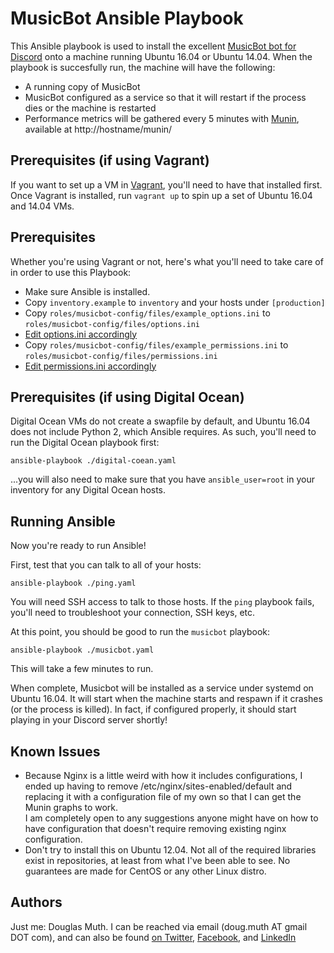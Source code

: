 
# MusicBot Ansible Playbook

This Ansible playbook is used to install the excellent 
<a href="https://github.com/Just-Some-Bots/MusicBot">MusicBot bot for Discord</a> onto a machine
running Ubuntu 16.04 or Ubuntu 14.04. When the playbook is succesfully run, the machine will have the following:

- A running copy of MusicBot
- MusicBot configured as a service so that it will restart if the process dies or the machine is restarted
- Performance metrics will be gathered every 5 minutes with <a href="http://munin-monitoring.org/">Munin</a>, available at http://hostname/munin/


## Prerequisites (if using Vagrant)

If you want to set up a VM in <a href="https://www.vagrantup.com/">Vagrant</a>, you'll need to have that installed first.
Once Vagrant is installed, run `vagrant up` to spin up a set of Ubuntu 16.04 and 14.04 VMs.


## Prerequisites 

Whether you're using Vagrant or not, here's what you'll need to take care of in order to use this Playbook:

- Make sure Ansible is installed.
- Copy `inventory.example` to `inventory` and your hosts under `[production]`
- Copy `roles/musicbot-config/files/example_options.ini` to `roles/musicbot-config/files/options.ini`
- <a href="https://github.com/Just-Some-Bots/MusicBot/wiki/Configuration">Edit options.ini accordingly</a>
- Copy `roles/musicbot-config/files/example_permissions.ini` to `roles/musicbot-config/files/permissions.ini`
- <a href="https://github.com/Just-Some-Bots/MusicBot/wiki/Permissions">Edit permissions.ini accordingly</a>


## Prerequisites (if using Digital Ocean)

Digital Ocean VMs do not create a swapfile by default, and Ubuntu 16.04 does not include
Python 2, which Ansible requires.  As such, you'll need to run the Digital Ocean playbook first:

`ansible-playbook ./digital-coean.yaml`

...you will also need to make sure that you have `ansible_user=root` in your inventory 
for any Digital Ocean hosts.


## Running Ansible

Now you're ready to run Ansible! 

First, test that you can talk to all of your hosts:

`ansible-playbook ./ping.yaml`

You will need SSH access to talk to those hosts.  If the `ping` playbook fails, you'll 
need to troubleshoot your connection, SSH keys, etc.


At this point, you should be good to run the `musicbot` playbook:

`ansible-playbook ./musicbot.yaml`

This will take a few minutes to run.  


When complete, Musicbot will be installed as a service under systemd on Ubuntu 16.04.  It will
start when the machine starts and respawn if it crashes (or the process is killed).  In fact,
if configured properly, it should start playing in your Discord server shortly!


## Known Issues

- Because Nginx is a little weird with how it includes configurations, I ended up 
having to remove /etc/nginx/sites-enabled/default and replacing it with a 
configuration file of my own so that I can get the Munin graphs to work.  
I am completely open to any suggestions anyone might have on how to have configuration
that doesn't require removing existing nginx configuration.
- Don't try to install this on Ubuntu 12.04.
Not all of the required libraries exist in repositories, at least from 
what I've been able to see.  No guarantees are made for CentOS or any other Linux distro.


## Authors

Just me: Douglas Muth.  I can be reached via email (doug.muth AT gmail DOT com), and
can also be found <a href="http://twitter.com/dmuth">on Twitter</a>, 
<a href="http://facebook.com/dmuth">Facebook</a>, 
and <a href="https://www.linkedin.com/in/dmuth">LinkedIn</a>


